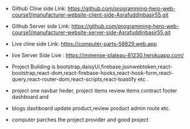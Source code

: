 * Github Cline side Link: https://github.com/programming-hero-web-course1/manufacturer-website-client-side-Asrafuddinbasir55.git

* Github Server side Link: https://github.com/programming-hero-web-course1/manufacturer-website-server-side-Asrafuddinbasir55.git

* Live cline side Link: https://computer-parts-58829.web.app

* live Server Side Live : https://immense-plateau-81230.herokuapp.com/


* Project Building is bootstrap,daisyUi,firebase,jsonwebtoken,react-bootstrap,react-dom,react-firebase-hooks,react-hook-form,react-query,react-router-dom,react-scripts,react-toastify etc .

* project one navbar heder, project items review items contract footer dashboard and 
* blogs dashboard update product,review product admin route etc.
* computer parches the project provider and good project   
 